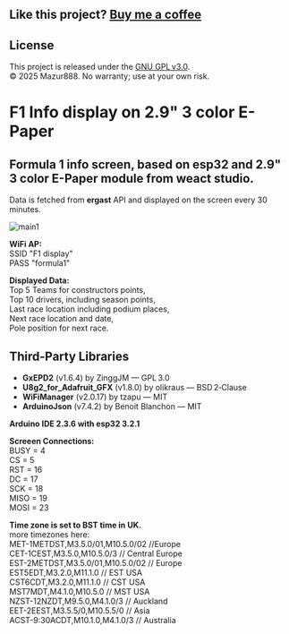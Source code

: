 ##  Like this project? [Buy me a coffee](coff.ee/mazur888)  

## License

This project is released under the [GNU GPL v3.0](LICENSE).  
© 2025 Mazur888. No warranty; use at your own risk.

# F1 Info display on 2.9" 3 color E-Paper
  
  
## Formula 1 info screen, based on esp32 and **2.9"  3 color E-Paper module from weact studio**.  
Data is fetched from **ergast** API and displayed on the screen every 30 minutes.  
  
  
  
![main1](https://github.com/user-attachments/assets/bd2d88d6-c71a-4726-ab1c-6443115e69ff)  
  
**WiFi AP:**  
SSID "F1 display"  
PASS "formula1"  

**Displayed Data:**  
Top 5 Teams for constructors points,  
Top 10 drivers, including season points,    
Last race location including podium places,  
Next race location and date,   
Pole position for next race.  
  
## Third‑Party Libraries  
- **GxEPD2** (v1.6.4) by ZinggJM — GPL 3.0  
- **U8g2_for_Adafruit_GFX** (v1.8.0) by olikraus — BSD 2‑Clause  
- **WiFiManager** (v2.0.17) by tzapu — MIT  
- **ArduinoJson** (v7.4.2) by Benoit Blanchon — MIT  

**Arduino IDE 2.3.6 with esp32 3.2.1**  

**Screeen Connections:**  
BUSY = 4  
CS = 5  
RST = 16  
DC = 17  
SCK = 18  
MISO = 19  
MOSI = 23  

**Time zone is set to BST time in UK.**   
more timezones here:  
MET-1METDST,M3.5.0/01,M10.5.0/02   //Europe  
CET-1CEST,M3.5.0,M10.5.0/3         // Central Europe  
EST-2METDST,M3.5.0/01,M10.5.0/02   // Europe  
EST5EDT,M3.2.0,M11.1.0           // EST USA  
CST6CDT,M3.2.0,M11.1.0           // CST USA  
MST7MDT,M4.1.0,M10.5.0           // MST USA  
NZST-12NZDT,M9.5.0,M4.1.0/3      // Auckland  
EET-2EEST,M3.5.5/0,M10.5.5/0     // Asia  
ACST-9:30ACDT,M10.1.0,M4.1.0/3   // Australia  
